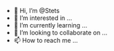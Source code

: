 - 👋 Hi, I’m @Stets
- 👀 I’m interested in ...
- 🌱 I’m currently learning ...
- 💞️ I’m looking to collaborate on ...
- 📫 How to reach me ...

<!---
AdmStets/AdmStets is a ✨ special ✨ repository because its `README.md` (this file) appears on your GitHub profile.
You can click the Preview link to take a look at your changes.
--->

